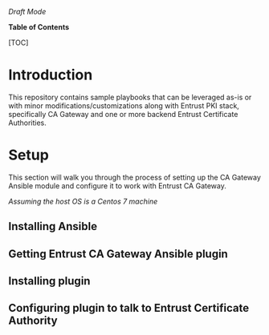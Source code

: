 *Draft Mode*

**Table of Contents**

[TOC]

# Introduction
This repository contains sample playbooks that can be leveraged as-is or with minor modifications/customizations along with Entrust PKI stack, specifically CA Gateway and one or more backend Entrust Certificate Authorities.

# Setup
This section will walk you through the process of setting up the CA Gateway Ansible module and configure it to work with Entrust CA Gateway.

*Assuming the host OS is a Centos 7 machine*

## Installing Ansible

## Getting Entrust CA Gateway Ansible plugin

## Installing plugin

## Configuring plugin to talk to Entrust Certificate Authority
